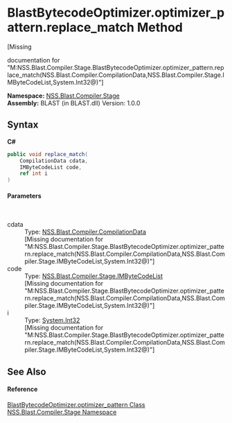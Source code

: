 # BlastBytecodeOptimizer.optimizer_pattern.replace_match Method 
 

\[Missing <summary> documentation for "M:NSS.Blast.Compiler.Stage.BlastBytecodeOptimizer.optimizer_pattern.replace_match(NSS.Blast.Compiler.CompilationData,NSS.Blast.Compiler.Stage.IMByteCodeList,System.Int32@)"\]

**Namespace:**&nbsp;<a href="N_NSS_Blast_Compiler_Stage">NSS.Blast.Compiler.Stage</a><br />**Assembly:**&nbsp;BLAST (in BLAST.dll) Version: 1.0.0

## Syntax

**C#**<br />
``` C#
public void replace_match(
	CompilationData cdata,
	IMByteCodeList code,
	ref int i
)
```


#### Parameters
&nbsp;<dl><dt>cdata</dt><dd>Type: <a href="T_NSS_Blast_Compiler_CompilationData">NSS.Blast.Compiler.CompilationData</a><br />\[Missing <param name="cdata"/> documentation for "M:NSS.Blast.Compiler.Stage.BlastBytecodeOptimizer.optimizer_pattern.replace_match(NSS.Blast.Compiler.CompilationData,NSS.Blast.Compiler.Stage.IMByteCodeList,System.Int32@)"\]</dd><dt>code</dt><dd>Type: <a href="T_NSS_Blast_Compiler_Stage_IMByteCodeList">NSS.Blast.Compiler.Stage.IMByteCodeList</a><br />\[Missing <param name="code"/> documentation for "M:NSS.Blast.Compiler.Stage.BlastBytecodeOptimizer.optimizer_pattern.replace_match(NSS.Blast.Compiler.CompilationData,NSS.Blast.Compiler.Stage.IMByteCodeList,System.Int32@)"\]</dd><dt>i</dt><dd>Type: <a href="https://docs.microsoft.com/dotnet/api/system.int32" target="_blank" rel="noopener noreferrer">System.Int32</a><br />\[Missing <param name="i"/> documentation for "M:NSS.Blast.Compiler.Stage.BlastBytecodeOptimizer.optimizer_pattern.replace_match(NSS.Blast.Compiler.CompilationData,NSS.Blast.Compiler.Stage.IMByteCodeList,System.Int32@)"\]</dd></dl>

## See Also


#### Reference
<a href="T_NSS_Blast_Compiler_Stage_BlastBytecodeOptimizer_optimizer_pattern">BlastBytecodeOptimizer.optimizer_pattern Class</a><br /><a href="N_NSS_Blast_Compiler_Stage">NSS.Blast.Compiler.Stage Namespace</a><br />